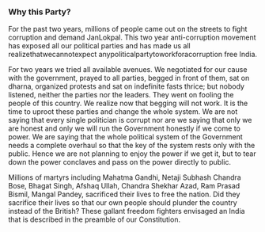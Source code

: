 ### Why this Party?

For the past two years, millions of people came out on the streets to fight corruption and demand JanLokpal. This two year anti-corruption movement has exposed all our political parties and has made us all realizethatwecannotexpect anypoliticalpartytoworkforacorruption free India.

For two years we tried all available avenues. We negotiated for our cause with the government, prayed to all parties, begged in front of them, sat on dharna, organized protests and sat on indefinite fasts thrice; but nobody listened, neither the parties nor the leaders. They went on fooling the people of this country.
We realize now that begging will not work. It is the time to uproot these parties and change the whole system. We are not saying that every single politician is corrupt nor are we saying that only we are honest and only we will run the Government honestly if we come to power. We are saying that the whole political system of the Government needs a complete overhaul so that the key of the system rests only with the public. Hence we are not planning to enjoy the power if we get it, but to tear down the power conclaves and pass on the power directly to public.

Millions of martyrs including Mahatma Gandhi, Netaji Subhash Chandra Bose, Bhagat Singh, Afshaq Ullah, Chandra Shekhar Azad, Ram Prasad Bismil, Mangal Pandey, sacrificed their lives to free the nation. Did they sacrifice their lives so that our own people should plunder the country instead of the British? These gallant freedom fighters envisaged an India that is described in the preamble of our Constitution.